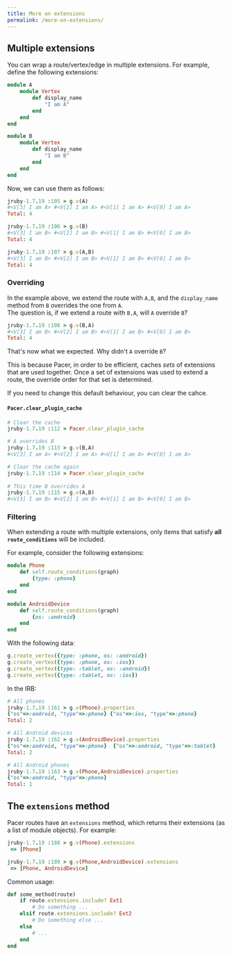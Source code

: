 ```yaml
---
title: More on extensions
permalink: /more-on-extensions/
---
```


## Multiple extensions

You can wrap a route/vertex/edge in multiple extensions. For example, define the following extensions:

```ruby
module A
	module Vertex
		def display_name
			"I am A"
		end
	end
end

module B
	module Vertex
		def display_name
			"I am B"
		end
	end
end
```

Now, we can use them as follows:

```ruby
jruby-1.7.19 :105 > g.v(A)
#<V[3] I am A> #<V[2] I am A> #<V[1] I am A> #<V[0] I am A>
Total: 4

jruby-1.7.19 :106 > g.v(B)
#<V[3] I am B> #<V[2] I am B> #<V[1] I am B> #<V[0] I am B>
Total: 4

jruby-1.7.19 :107 > g.v(A,B)
#<V[3] I am B> #<V[2] I am B> #<V[1] I am B> #<V[0] I am B>
Total: 4
```

### Overriding

In the example above, we extend the route with `A,B`, and the `display_name` method from `B` overrides the one from `A`.      
The question is, if we extend a route with `B,A`, will `A` override `B`?

```ruby
jruby-1.7.19 :108 > g.v(B,A)
#<V[3] I am B> #<V[2] I am B> #<V[1] I am B> #<V[0] I am B>
Total: 4
```

That's now what we expected. Why didn't `A` override `B`?      

This is because Pacer, in order to be efficient, caches _sets_ of extensions that are used together. 
Once a set of extensions was used to extend a route, the override order for that set is determined.


If you need to change this default behaviour, you can clear the cahce.

#### `Pacer.clear_plugin_cache`

```ruby
# Clear the cache
jruby-1.7.19 :112 > Pacer.clear_plugin_cache

# A overrides B
jruby-1.7.19 :113 > g.v(B,A)
#<V[3] I am A> #<V[2] I am A> #<V[1] I am A> #<V[0] I am A>

# Clear the cache again
jruby-1.7.19 :114 > Pacer.clear_plugin_cache
 
# This time B overrides A
jruby-1.7.19 :115 > g.v(A,B)
#<V[3] I am B> #<V[2] I am B> #<V[1] I am B> #<V[0] I am B>
```


### Filtering

When extending a route with multiple extensions, only items that satisfy __all `route_conditions`__ will be included.

For example, consider the following extensions:

```ruby
module Phone
	def self.route_conditions(graph)
        {type: :phone}
    end
end

module AndroidDevice
	def self.route_conditions(graph)
        {os: :android}
    end
end
```

With the following data:

```ruby
g.create_vertex({type: :phone, os: :android})
g.create_vertex({type: :phone, os: :ios})
g.create_vertex({type: :tablet, os: :android})
g.create_vertex({type: :tablet, os: :ios})
```

In the IRB:

```ruby
# All phones
jruby-1.7.19 :161 > g.v(Phone).properties
{"os"=>:android, "type"=>:phone} {"os"=>:ios, "type"=>:phone}    
Total: 2

# All Android devices
jruby-1.7.19 :162 > g.v(AndroidDevice).properties
{"os"=>:android, "type"=>:phone}  {"os"=>:android, "type"=>:tablet}
Total: 2

# All Android phones
jruby-1.7.19 :163 > g.v(Phone,AndroidDevice).properties
{"os"=>:android, "type"=>:phone}
Total: 1
```



## The `extensions` method

Pacer routes have an `extensions` method, which returns their extensions (as a list of module objects). For example:

```ruby
jruby-1.7.19 :188 > g.v(Phone).extensions
 => [Phone] 

jruby-1.7.19 :189 > g.v(Phone,AndroidDevice).extensions
 => [Phone, AndroidDevice]
```

Common usage:

```ruby
def some_method(route)
    if route.extensions.include? Ext1
    	# Do something ...
    elsif route.extensions.include? Ext2
    	# Do something else ...
    else
    	# ...
    end
end
```
